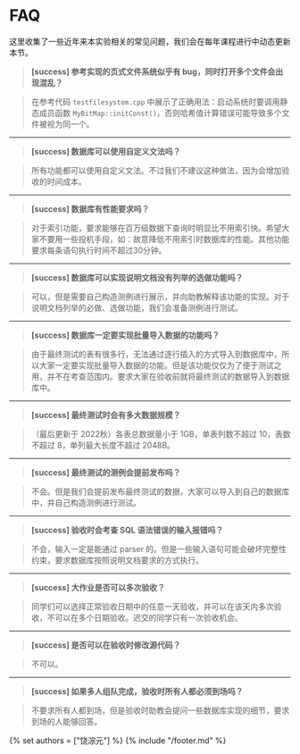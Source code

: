 # FAQ

这里收集了一些近年来本实验相关的常见问题，我们会在每年课程进行中动态更新本节。

> **[success] 参考实现的页式文件系统似乎有 bug，同时打开多个文件会出现混乱？**

> 在参考代码 `testfilesystem.cpp` 中展示了正确用法：启动系统时要调用静态成员函数 `MyBitMap::initConst()`，否则哈希值计算错误可能导致多个文件被视为同一个。

---------------------------------
> **[success] 数据库可以使用自定义文法吗？**

> 所有功能都可以使用自定义文法。不过我们不建议这种做法，因为会增加验收的时间成本。

---------------------------------
> **[success] 数据库有性能要求吗？**

> 对于索引功能，要求能够在百万级数据下查询时明显比不用索引快。希望大家不要用一些投机手段，如：故意降低不用索引时数据库的性能。其他功能要求每条语句执行时间不超过30分钟。

---------------------------------
> **[success] 数据库可以实现说明文档没有列举的选做功能吗？**

> 可以，但是需要自己构造测例进行展示，并向助教解释该功能的实现。对于说明文档列举的必做、选做功能，我们会准备测例进行测试。

---------------------------------
> **[success] 数据库一定要实现批量导入数据的功能吗？**

> 由于最终测试的表有很多行，无法通过逐行插入的方式导入到数据库中，所以大家一定要实现批量导入数据的功能。但是该功能仅仅为了便于测试之用，并不在考查范围内。要求大家在验收前就将最终测试的数据导入到数据库中。

---------------------------------
> **[success] 最终测试时会有多大数据规模？**

> （最后更新于 2022秋）各表总数据量小于 1GB，单表列数不超过 10，表数不超过 8，单列最大长度不超过 2048B。

---------------------------------
> **[success] 最终测试的测例会提前发布吗？**

> 不会。但是我们会提前发布最终测试的数据，大家可以导入到自己的数据库中，并自己构造测例进行测试。

---------------------------------
> **[success] 验收时会考查 SQL 语法错误的输入报错吗？**

> 不会，输入一定是能通过 parser 的。但是一些输入语句可能会破坏完整性约束，要求数据库按照说明文档要求的方式执行。

---------------------------------
> **[success] 大作业是否可以多次验收？**

> 同学们可以选择正常验收日期中的任意一天验收，并可以在该天内多次验收，不可以在多个日期验收。迟交的同学只有一次验收机会。

---------------------------------
> **[success] 是否可以在验收时修改源代码？**

> 不可以。

---------------------------------
> **[success] 如果多人组队完成，验收时所有人都必须到场吗？**

> 不要求所有人都到场，但是验收时助教会提问一些数据库实现的细节，要求到场的人能够回答。

{% set authors = ["饶淙元"] %}
{% include "/footer.md" %}